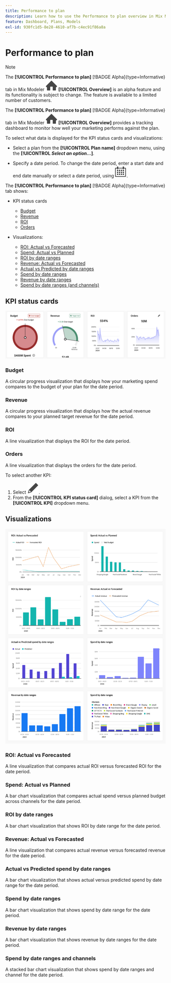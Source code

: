 ```yaml
---
title: Performance to plan
description: Learn how to use the Performance to plan overview in Mix Modeler.
feature: Dashboard, Plans, Models
exl-id: 930fc1d5-8e28-4610-af7b-c4ec91f86a8a
---
```

# Performance to plan

>[!NOTE]
>
>The **[!UICONTROL Performance to plan]** [!BADGE Alpha]{type=Informative} tab in Mix Modeler ![Home](/help/assets/icons/Home.svg) **[!UICONTROL Overview]** is an alpha feature and its functionality is subject to change. The feature is available to a limited number of customers.







The **[!UICONTROL Performance to plan]** [!BADGE Alpha]{type=Informative} tab in Mix Modeler ![Home](/help/assets/icons/Home.svg) **[!UICONTROL Overview]** provides a tracking dashboard to monitor how well your marketing performs against the plan. 

To select what data is displayed for the KPI status cards and visualizations:

* Select a plan from the **[!UICONTROL Plan name]** dropdown menu, using the **[!UICONTROL _Select an option..._]**.

* Specify a date period. To change the date period, enter a start date and end date manually or select a date period, using ![Calendar](/help/assets/icons/Calendar.svg).

The **[!UICONTROL Performance to plan]** [!BADGE Alpha]{type=Informative} tab shows:

* KPI status cards

  * [Budget](#budget)
  * [Revenue](#revenue)
  * [ROI](#roi)
  * [Orders](#orders)

* Visualizations:
  * [ROI: Actual vs Forecasted](#roi-actual-vs-forecasted)
  * [Spend: Actual vs Planned](#spend-actual-vs-planned)
  * [ROI by date ranges](#roi-by-date-ranges)
  * [Revenue: Actual vs Forecasted](#revenue-actual-vs-forecasted)
  * [Actual vs Predicted by date ranges](#actual-vs-predicted-spend-by-date-ranges)
  * [Spend by date ranges](#spend-by-date-ranges)
  * [Revenue by date ranges](#revenue-by-date-ranges)
  * [Spend by date ranges (and channels)](#spend-by-date-ranges-and-channels)

## KPI status cards

![KPI status cards](../assets/performance-to-plan-kpi-cards.png)


### Budget

A circular progress visualization that displays how your marketing spend compares to the budget of your plan for the date period. 

### Revenue

A circular progress visualization that displays how the actual revenue compares to your planned target revenue for the date period.


### ROI

A line visualization that displays the ROI for the date period.


### Orders

A line visualization that displays the orders for the date period.

To select another KPI: 

1. Select ![Edit](/help/assets/icons/Edit.svg).
1. From the **[!UICONTROL KPI status card]** dialog, select a KPI from the **[!UICONTROL KPI]** dropdown menu.


## Visualizations

![Visualization](../assets/performance-to-plan-visualizations.png)

### ROI: Actual vs Forecasted

A line visualization that compares actual ROI versus forecasted ROI for the date period.


### Spend: Actual vs Planned

A bar chart visualization that compares actual spend versus planned budget across channels for the date period.

### ROI by date ranges

A bar chart visualization that shows ROI by date range for the date period.


### Revenue: Actual vs Forecasted

A line visualization that compares actual revenue versus forecasted revenue for the date period.


### Actual vs Predicted spend by date ranges

A bar chart visualization that shows actual versus predicted spend by date range for the date period.


### Spend by date ranges

A bar chart visualization that shows spend by date range for the date period.


### Revenue by date ranges

A bar chart visualization that shows revenue by date ranges for the date period.


### Spend by date ranges and channels

A stacked bar chart visualization that shows spend by date ranges and channel for the date period.
